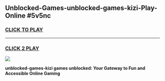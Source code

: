 
## Unblocked-Games-unblocked-games-kizi-Play-Online #5v5nc
<h3>
<a href="https://news.freeplayer.one?title=unblocked-games-kizi&ref=3">CLICK TO PLAY</a></h3>
<hr>

<h3>
<a href="https://news.freeplayer.one?title=unblocked-games-kizi&ref=3">CLICK 2 PLAY</a>
  
</h3>

<a href="https://news.freeplayer.one?title=unblocked-games-kizi&ref=3"><img src="https://clearcache.store/games.png"></a>


**unblocked-games-kizi games unblocked: Your Gateway to Fun and Accessible Online Gaming**
